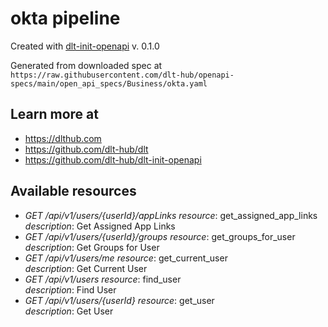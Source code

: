 # okta pipeline

Created with [dlt-init-openapi](https://github.com/dlt-hub/dlt-init-openapi) v. 0.1.0

Generated from downloaded spec at `https://raw.githubusercontent.com/dlt-hub/openapi-specs/main/open_api_specs/Business/okta.yaml`
## Learn more at

* https://dlthub.com
* https://github.com/dlt-hub/dlt
* https://github.com/dlt-hub/dlt-init-openapi


## Available resources
* _GET /api/v1/users/{userId}/appLinks_ 
  *resource*: get_assigned_app_links  
  *description*: Get Assigned App Links
* _GET /api/v1/users/{userId}/groups_ 
  *resource*: get_groups_for_user  
  *description*: Get Groups for User
* _GET /api/v1/users/me_ 
  *resource*: get_current_user  
  *description*: Get Current User
* _GET /api/v1/users_ 
  *resource*: find_user  
  *description*: Find User
* _GET /api/v1/users/{userId}_ 
  *resource*: get_user  
  *description*: Get User
